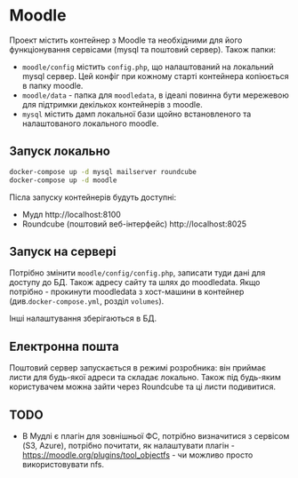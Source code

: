 # Moodle

Проект містить контейнер з Moodle та необхідними для його функціонування сервісами (mysql та поштовий сервер).
Також папки:
* `moodle/config` містить `config.php`, що налаштований на локальний mysql сервер. Цей конфіг при кожному старті контейнера копіюється в папку moodle. 
* `moodle/data` - папка для `moodledata`, в ідеалі повинна бути мережевою для підтримки декількох контейнерів з moodle.
* `mysql` містить дамп локальної бази щойно встановленого та налаштованого локального moodle. 

## Запуск локально 

```bash
docker-compose up -d mysql mailserver roundcube
docker-compose up -d moodle
```

Післа запуску контейнерів будуть доступні:
* Мудл http://localhost:8100
* Roundcube (поштовий веб-інтерфейс) http://localhost:8025

## Запуск на сервері

Потрібно змінити `moodle/config/config.php`, записати туди дані для доступу до БД. Також адресу сайту та шлях до moodledata. Якщо потрібно - прокинути moodledata з хост-машини в контейнер (див.`docker-compose.yml`, розділ `volumes`).

Інші налаштування зберігаються в БД.

## Електронна пошта

Поштовий сервер запускається в режимі розробника: він приймає листи для будь-якої адреси та складає локально. Також під будь-яким користувачем можна зайти через Roundcube та ці листи подивитися.

## TODO

* В Мудлі є плагін для зовнішньої ФС, потрібно визначитися з сервісом (S3, Azure), потрібно почитати, як налаштувати плагін - https://moodle.org/plugins/tool_objectfs - чи можливо просто використовувати nfs.
